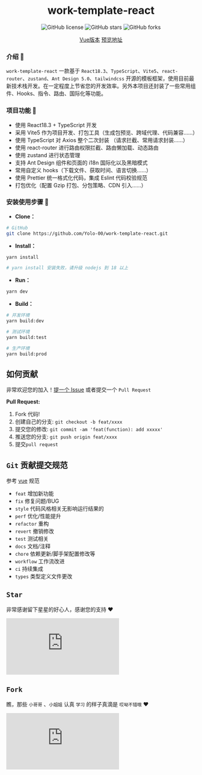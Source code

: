 <div align="center">
<h1>work-template-react</h1>

![GitHub license](https://img.shields.io/github/license/Yolo-00/work-template-react?style=flat)
![GitHub stars](https://img.shields.io/github/stars/Yolo-00/work-template-react?color=fa6470&style=flat)
![GitHub forks](https://img.shields.io/github/forks/Yolo-00/work-template-react?style=flat)

[Vue版本](https://github.com/Yolo-00/work-template)
[预览地址](https://yolo-00.github.io/work-template-react)

</div>

### 介绍 📖

`work-template-react` 一款基于 `React18.3`、`TypeScript`、`Vite5`、`react-router`、`zustand`、`Ant Design 5.0`、`tailwindcss` 开源的模板框架，使用目前最新技术栈开发。在一定程度上节省您的开发效率。另外本项目还封装了一些常用组件、Hooks、指令、路由、国际化等功能。

### 项目功能 🔨

- 使用 React18.3 + TypeScript 开发
- 采用 Vite5 作为项目开发、打包工具（生成包预览、跨域代理、代码兼容……）
- 使用 TypeScript 对 Axios 整个二次封装 （请求拦截、常用请求封装……）
- 使用 react-router 进行路由权限拦截、路由懒加载、动态路由
- 使用 zustand 进行状态管理
- 支持 Ant Design 组件和页面的 i18n 国际化以及黑暗模式
- 常用自定义 hooks（下载文件、获取时间、语言切换……）
- 使用 Prettier 统一格式化代码，集成 Eslint 代码校验规范
- 打包优化（配置 Gzip 打包、分包策略、CDN 引入……）

### 安装使用步骤 📔

- **Clone：**

```bash
# GitHub
git clone https://github.com/Yolo-00/work-template-react.git
```

- **Install：**

```bash
yarn install

# yarn install 安装失败，请升级 nodejs 到 18 以上
```

- **Run：**

```bash
yarn dev
```

- **Build：**

```bash
# 开发环境
yarn build:dev

# 测试环境
yarn build:test

# 生产环境
yarn build:prod
```

## 如何贡献

非常欢迎您的加入！[提一个 Issue](https://github.com/Yolo-00/work-template-react/issues/new/choose) 或者提交一个 `Pull Request`

**Pull Request:**

1. Fork 代码!
2. 创建自己的分支: `git checkout -b feat/xxxx`
3. 提交您的修改: `git commit -am 'feat(function): add xxxxx'`
4. 推送您的分支: `git push origin feat/xxxx`
5. 提交`pull request`

## `Git` 贡献提交规范

参考 [vue](https://github.com/vuejs/vue/blob/dev/.github/COMMIT_CONVENTION.md) 规范

- `feat` 增加新功能
- `fix` 修复问题/BUG
- `style` 代码风格相关无影响运行结果的
- `perf` 优化/性能提升
- `refactor` 重构
- `revert` 撤销修改
- `test` 测试相关
- `docs` 文档/注释
- `chore` 依赖更新/脚手架配置修改等
- `workflow` 工作流改进
- `ci` 持续集成
- `types` 类型定义文件更改

## `Star`

非常感谢留下星星的好心人，感谢您的支持 ❤️

[![Stargazers repo roster for Yolo-00/work-template-react](https://bytecrank.com/nastyox/reporoster/php/stargazersSVG.php?user=Yolo-00&repo=work-template-react)](https://github.com/Yolo-00/work-template-react/stargazers)

## `Fork`

瞧，那些 `小哥哥` 、`小姐姐` 认真 `学习` 的样子真滴是 `哎呦不错哦` ❤️

[![Forkers repo roster for Yolo-00/work-template-react](https://bytecrank.com/nastyox/reporoster/php/forkersSVG.php?user=Yolo-00&repo=work-template-react)](https://github.com/Yolo-00/work-template-react/network/members)
